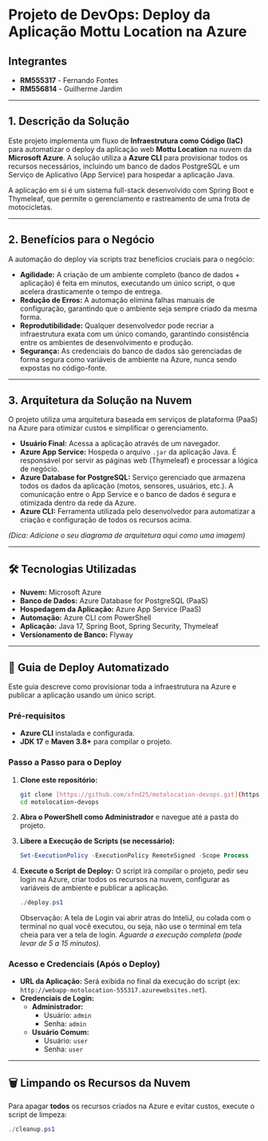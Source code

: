 # Projeto de DevOps: Deploy da Aplicação Mottu Location na Azure

## Integrantes
* **RM555317** - Fernando Fontes
* **RM556814** - Guilherme Jardim

---

## 1. Descrição da Solução

Este projeto implementa um fluxo de **Infraestrutura como Código (IaC)** para automatizar o deploy da aplicação web **Mottu Location** na nuvem da **Microsoft Azure**. A solução utiliza a **Azure CLI** para provisionar todos os recursos necessários, incluindo um banco de dados PostgreSQL e um Serviço de Aplicativo (App Service) para hospedar a aplicação Java.

A aplicação em si é um sistema full-stack desenvolvido com Spring Boot e Thymeleaf, que permite o gerenciamento e rastreamento de uma frota de motocicletas.

---

## 2. Benefícios para o Negócio

A automação do deploy via scripts traz benefícios cruciais para o negócio:

* **Agilidade:** A criação de um ambiente completo (banco de dados + aplicação) é feita em minutos, executando um único script, o que acelera drasticamente o tempo de entrega.
* **Redução de Erros:** A automação elimina falhas manuais de configuração, garantindo que o ambiente seja sempre criado da mesma forma.
* **Reprodutibilidade:** Qualquer desenvolvedor pode recriar a infraestrutura exata com um único comando, garantindo consistência entre os ambientes de desenvolvimento e produção.
* **Segurança:** As credenciais do banco de dados são gerenciadas de forma segura como variáveis de ambiente na Azure, nunca sendo expostas no código-fonte.

---

## 3. Arquitetura da Solução na Nuvem

O projeto utiliza uma arquitetura baseada em serviços de plataforma (PaaS) na Azure para otimizar custos e simplificar o gerenciamento.

* **Usuário Final:** Acessa a aplicação através de um navegador.
* **Azure App Service:** Hospeda o arquivo `.jar` da aplicação Java. É responsável por servir as páginas web (Thymeleaf) e processar a lógica de negócio.
* **Azure Database for PostgreSQL:** Serviço gerenciado que armazena todos os dados da aplicação (motos, sensores, usuários, etc.). A comunicação entre o App Service e o banco de dados é segura e otimizada dentro da rede da Azure.
* **Azure CLI:** Ferramenta utilizada pelo desenvolvedor para automatizar a criação e configuração de todos os recursos acima.

*(Dica: Adicione o seu diagrama de arquitetura aqui como uma imagem)*

---

## 🛠️ Tecnologias Utilizadas

* **Nuvem:** Microsoft Azure
* **Banco de Dados:** Azure Database for PostgreSQL (PaaS)
* **Hospedagem da Aplicação:** Azure App Service (PaaS)
* **Automação:** Azure CLI com PowerShell
* **Aplicação:** Java 17, Spring Boot, Spring Security, Thymeleaf
* **Versionamento de Banco:** Flyway

---

## 🏁 Guia de Deploy Automatizado

Este guia descreve como provisionar toda a infraestrutura na Azure e publicar a aplicação usando um único script.

### Pré-requisitos
* **Azure CLI** instalada e configurada.
* **JDK 17** e **Maven 3.8+** para compilar o projeto.

### Passo a Passo para o Deploy
1.  **Clone este repositório:**
    ```bash
    git clone [https://github.com/xfnd25/motolocation-devops.git](https://github.com/xfnd25/motolocation-devops.git)
    cd motolocation-devops
    ```
2.  **Abra o PowerShell como Administrador** e navegue até a pasta do projeto.

3.  **Libere a Execução de Scripts (se necessário):**
    ```powershell
    Set-ExecutionPolicy -ExecutionPolicy RemoteSigned -Scope Process
    ```
4.  **Execute o Script de Deploy:**
    O script irá compilar o projeto, pedir seu login na Azure, criar todos os recursos na nuvem, configurar as variáveis de ambiente e publicar a aplicação.
    ```powershell
    ./deploy.ps1
    ```
    Observação: A tela de Login vai abrir atras do InteliJ, ou colada com o terminal no qual você executou, ou seja, não use o terminal em tela cheia para ver a tela de login.
    *Aguarde a execução completa (pode levar de 5 a 15 minutos).*

### Acesso e Credenciais (Após o Deploy)
* **URL da Aplicação:** Será exibida no final da execução do script (ex: `http://webapp-motolocation-555317.azurewebsites.net`).
* **Credenciais de Login:**
    * **Administrador:**
        * Usuário: `admin`
        * Senha: `admin`
    * **Usuário Comum:**
        * Usuário: `user`
        * Senha: `user`

---

## 🗑️ Limpando os Recursos da Nuvem

Para apagar **todos** os recursos criados na Azure e evitar custos, execute o script de limpeza:

```powershell
./cleanup.ps1
